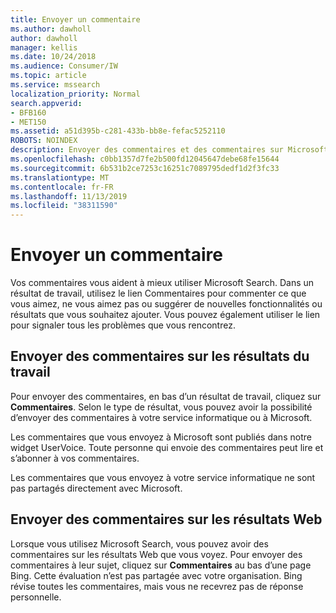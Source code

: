 ```yaml
---
title: Envoyer un commentaire
ms.author: dawholl
author: dawholl
manager: kellis
ms.date: 10/24/2018
ms.audience: Consumer/IW
ms.topic: article
ms.service: mssearch
localization_priority: Normal
search.appverid:
- BFB160
- MET150
ms.assetid: a51d395b-c281-433b-bb8e-fefac5252110
ROBOTS: NOINDEX
description: Envoyer des commentaires et des commentaires sur Microsoft Search à votre service informatique ou à Microsoft
ms.openlocfilehash: c0bb1357d7fe2b500fd12045647debe68fe15644
ms.sourcegitcommit: 6b531b2ce7253c16251c7089795dedf1d2f3fc33
ms.translationtype: MT
ms.contentlocale: fr-FR
ms.lasthandoff: 11/13/2019
ms.locfileid: "38311590"
---
```

# <a name="send-feedback"></a>Envoyer un commentaire

Vos commentaires vous aident à mieux utiliser Microsoft Search. Dans un résultat de travail, utilisez le lien Commentaires pour commenter ce que vous aimez, ne vous aimez pas ou suggérer de nouvelles fonctionnalités ou résultats que vous souhaitez ajouter. Vous pouvez également utiliser le lien pour signaler tous les problèmes que vous rencontrez.
  
## <a name="send-feedback-about-work-results"></a>Envoyer des commentaires sur les résultats du travail

Pour envoyer des commentaires, en bas d’un résultat de travail, cliquez sur **Commentaires**. Selon le type de résultat, vous pouvez avoir la possibilité d’envoyer des commentaires à votre service informatique ou à Microsoft.
  
Les commentaires que vous envoyez à Microsoft sont publiés dans notre widget UserVoice. Toute personne qui envoie des commentaires peut lire et s’abonner à vos commentaires.
  
Les commentaires que vous envoyez à votre service informatique ne sont pas partagés directement avec Microsoft.
  
## <a name="send-feedback-about-web-results"></a>Envoyer des commentaires sur les résultats Web

Lorsque vous utilisez Microsoft Search, vous pouvez avoir des commentaires sur les résultats Web que vous voyez. Pour envoyer des commentaires à leur sujet, cliquez sur **Commentaires** au bas d’une page Bing. Cette évaluation n’est pas partagée avec votre organisation. Bing révise toutes les commentaires, mais vous ne recevrez pas de réponse personnelle. 

  

